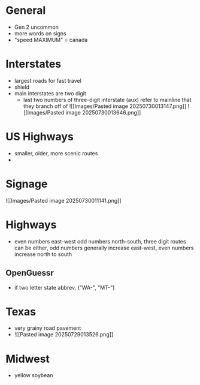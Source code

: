 # General
- Gen 2 uncommon
- more words on signs
- "speed MAXIMUM" = canada

# Interstates
- largest roads for fast travel
- shield
- main interstates are two digit
	- last two numbers of three-digit interstate (aux) refer to mainline that they branch off of
![[Images/Pasted image 20250730013147.png]]
![[Images/Pasted image 20250730013646.png]]

# US Highways
- smaller, older, more scenic routes
- 
# Signage
![[Images/Pasted image 20250730011141.png]]

# Highways
- even numbers east-west odd numbers north-south, three digit routes can be either, odd numbers generally increase east-west, even numbers increase north to south
## OpenGuessr
- if two letter state abbrev. ("WA-", "MT-")
# Texas
- very grainy road pavement
- ![[Pasted image 20250729013526.png]]
# Midwest
- yellow soybean